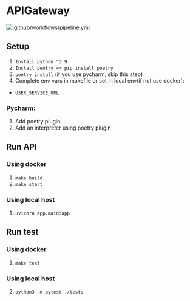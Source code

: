 # APIGateway
[![.github/workflows/pipeline.yml](https://github.com/CyberpunkTeam/APIGateway/actions/workflows/pipeline.yml/badge.svg)](https://github.com/CyberpunkTeam/APIGateway/actions/workflows/pipeline.yml)



## Setup

1. ```Install python ^3.9```
2. ```Install peotry => pip install poetry```
3.  ```poetry install``` (if you use pycharm, skip this step)
4. Complete env vars in makefile or set in local env(if not use docker):
- ```USER_SERVICE_URL```


### Pycharm:
1. Add poetry plugin
2. Add an interpreter using poetry plugin


## Run API

### Using docker

1. ```make build```
2. ```make start```

### Using local host
1. ```uvicorn app.main:app```

## Run test

### Using docker

1. ```make test```

### Using local host
2. ```python3 -m pytest ./tests```
